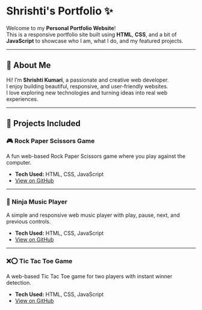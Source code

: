 # Shrishti's Portfolio ✨

Welcome to my **Personal Portfolio Website**!  
This is a responsive portfolio site built using **HTML**, **CSS**, and a bit of **JavaScript** to showcase who I am, what I do, and my featured projects.

---

## 📌 About Me

Hi! I’m **Shrishti Kumari**, a passionate and creative web developer.  
I enjoy building beautiful, responsive, and user-friendly websites.  
I love exploring new technologies and turning ideas into real web experiences.

---

## 🚀 Projects Included

### 🎮 Rock Paper Scissors Game
A fun web-based Rock Paper Scissors game where you play against the computer.
- **Tech Used:** HTML, CSS, JavaScript  
- [View on GitHub](https://github.com/shrishti-12/Rock-Paper-Scissors)

---

### 🎵 Ninja Music Player
A simple and responsive web music player with play, pause, next, and previous controls.
- **Tech Used:** HTML, CSS, JavaScript  
- [View on GitHub](https://github.com/shrishti-12/responsive-music-player)

---

### ❌⭕ Tic Tac Toe Game
A web-based Tic Tac Toe game for two players with instant winner detection.
- **Tech Used:** HTML, CSS, JavaScript  
- [View on GitHub](https://github.com/shrishti-12/tic-tac-toe)
